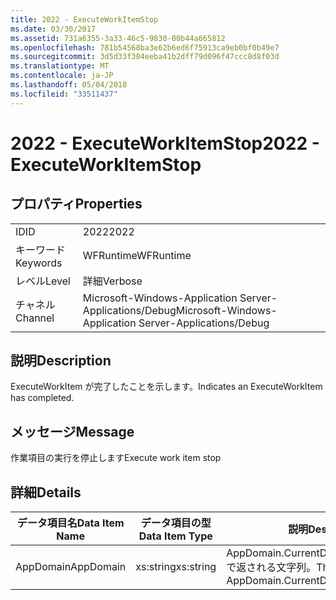 ```yaml
---
title: 2022 - ExecuteWorkItemStop
ms.date: 03/30/2017
ms.assetid: 731a6355-3a33-46c5-9830-00b44a665812
ms.openlocfilehash: 781b54568ba3e62b6ed6f75913ca9eb0bf0b49e7
ms.sourcegitcommit: 3d5d33f384eeba41b2dff79d096f47ccc8d8f03d
ms.translationtype: MT
ms.contentlocale: ja-JP
ms.lasthandoff: 05/04/2018
ms.locfileid: "33511437"
---
```

# <a name="2022---executeworkitemstop"></a><span data-ttu-id="6c12d-102">2022 - ExecuteWorkItemStop</span><span class="sxs-lookup"><span data-stu-id="6c12d-102">2022 - ExecuteWorkItemStop</span></span>
## <a name="properties"></a><span data-ttu-id="6c12d-103">プロパティ</span><span class="sxs-lookup"><span data-stu-id="6c12d-103">Properties</span></span>  
  
|||  
|-|-|  
|<span data-ttu-id="6c12d-104">ID</span><span class="sxs-lookup"><span data-stu-id="6c12d-104">ID</span></span>|<span data-ttu-id="6c12d-105">2022</span><span class="sxs-lookup"><span data-stu-id="6c12d-105">2022</span></span>|  
|<span data-ttu-id="6c12d-106">キーワード</span><span class="sxs-lookup"><span data-stu-id="6c12d-106">Keywords</span></span>|<span data-ttu-id="6c12d-107">WFRuntime</span><span class="sxs-lookup"><span data-stu-id="6c12d-107">WFRuntime</span></span>|  
|<span data-ttu-id="6c12d-108">レベル</span><span class="sxs-lookup"><span data-stu-id="6c12d-108">Level</span></span>|<span data-ttu-id="6c12d-109">詳細</span><span class="sxs-lookup"><span data-stu-id="6c12d-109">Verbose</span></span>|  
|<span data-ttu-id="6c12d-110">チャネル</span><span class="sxs-lookup"><span data-stu-id="6c12d-110">Channel</span></span>|<span data-ttu-id="6c12d-111">Microsoft-Windows-Application Server-Applications/Debug</span><span class="sxs-lookup"><span data-stu-id="6c12d-111">Microsoft-Windows-Application Server-Applications/Debug</span></span>|  
  
## <a name="description"></a><span data-ttu-id="6c12d-112">説明</span><span class="sxs-lookup"><span data-stu-id="6c12d-112">Description</span></span>  
 <span data-ttu-id="6c12d-113">ExecuteWorkItem が完了したことを示します。</span><span class="sxs-lookup"><span data-stu-id="6c12d-113">Indicates an ExecuteWorkItem has completed.</span></span>  
  
## <a name="message"></a><span data-ttu-id="6c12d-114">メッセージ</span><span class="sxs-lookup"><span data-stu-id="6c12d-114">Message</span></span>  
 <span data-ttu-id="6c12d-115">作業項目の実行を停止します</span><span class="sxs-lookup"><span data-stu-id="6c12d-115">Execute work item stop</span></span>  
  
## <a name="details"></a><span data-ttu-id="6c12d-116">詳細</span><span class="sxs-lookup"><span data-stu-id="6c12d-116">Details</span></span>  
  
|<span data-ttu-id="6c12d-117">データ項目名</span><span class="sxs-lookup"><span data-stu-id="6c12d-117">Data Item Name</span></span>|<span data-ttu-id="6c12d-118">データ項目の型</span><span class="sxs-lookup"><span data-stu-id="6c12d-118">Data Item Type</span></span>|<span data-ttu-id="6c12d-119">説明</span><span class="sxs-lookup"><span data-stu-id="6c12d-119">Description</span></span>|  
|--------------------|--------------------|-----------------|  
|<span data-ttu-id="6c12d-120">AppDomain</span><span class="sxs-lookup"><span data-stu-id="6c12d-120">AppDomain</span></span>|<span data-ttu-id="6c12d-121">xs:string</span><span class="sxs-lookup"><span data-stu-id="6c12d-121">xs:string</span></span>|<span data-ttu-id="6c12d-122">AppDomain.CurrentDomain.FriendlyName で返される文字列。</span><span class="sxs-lookup"><span data-stu-id="6c12d-122">The string returned by AppDomain.CurrentDomain.FriendlyName.</span></span>|
